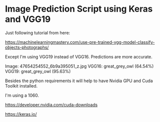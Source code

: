 # Image Prediction Script using Keras and VGG19

Just following tutorial from here:

https://machinelearningmastery.com/use-pre-trained-vgg-model-classify-objects-photographs/

Except I'm using VGG19 instead of VGG16. Predictions are more accurate.

Image: 47654254552_6b9a395051_z.jpg
VGG16: great_grey_owl (64.54%) 
VGG19: great_grey_owl (95.63%)

Besides the python requirements it will help to have Nvidia GPU and Cuda Toolkit installed.

I'm using a 1060.

https://developer.nvidia.com/cuda-downloads

https://keras.io/

